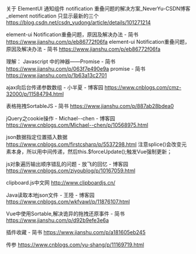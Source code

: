 关于 ElementUI 通知组件 notification 重叠问题的解决方案_NeverYu-CSDN博客_element notification 只显示最新的三个 https://blog.csdn.net/csdn_yudong/article/details/101271214



element-ui Notification重叠问题，原因及解决办法 - 简书 https://www.jianshu.com/p/eb86772f06fa
element-ui Notification重叠问题，原因及解决办法 - 简书 https://www.jianshu.com/p/eb86772f06fa

理解：
Javascript 中的神器——Promise - 简书 https://www.jianshu.com/p/063f7e490e9a
promise - 简书 https://www.jianshu.com/p/1b63a13c2701



ajax向后台传递参数数组 - 小半夏 - 博客园 https://www.cnblogs.com/cmz-32000/p/11584794.html


表格拖拽SortableJS - 简书 https://www.jianshu.com/p/887ab28bdea0

jQuery之cookie操作 - Michael--chen - 博客园 https://www.cnblogs.com/Michael--chen/p/10568975.html

json数据指定位置插入数据   https://www.cnblogs.com/firstcsharp/p/5537298.html    注意splice()会改变元素本身，所以用中间传递，然后this.$forceUpdate();触发Vue强制更新；

js对象遍历输出顺序错乱的问题 - 放飞的回忆 - 博客园 https://www.cnblogs.com/ziyoublog/p/10167059.html


clipboard.js中文网 http://www.clipboardjs.cn/


Java读取本地json文件 - 王陸 - 博客园 https://www.cnblogs.com/wkfvawl/p/11876107.html

Vue中使用Sortable,解决诡异的拖拽还原事件 - 简书 https://www.jianshu.com/p/d92b9efe3e6a

插件收藏 - 简书 https://www.jianshu.com/p/a181605eb245



传参
    https://www.cnblogs.com/yu-shang/p/11169719.html
    